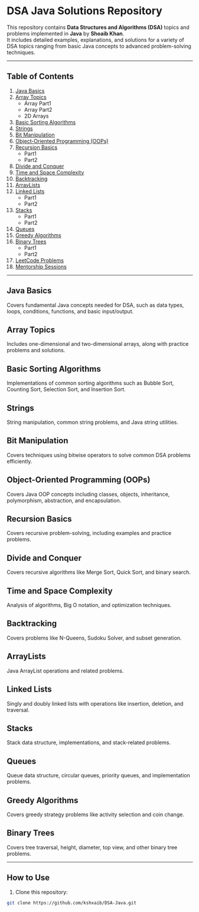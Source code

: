 # DSA Java Solutions Repository

This repository contains **Data Structures and Algorithms (DSA)** topics and problems implemented in **Java** by **Shoaib Khan**.  
It includes detailed examples, explanations, and solutions for a variety of DSA topics ranging from basic Java concepts to advanced problem-solving techniques.

---

## Table of Contents

1. [Java Basics](#java-basics)
2. [Array Topics](#array-topics)
   - Array Part1
   - Array Part2
   - 2D Arrays
3. [Basic Sorting Algorithms](#basic-sorting-algorithms)
4. [Strings](#strings)
5. [Bit Manipulation](#bit-manipulation)
6. [Object-Oriented Programming (OOPs)](#object-oriented-programming-oops)
7. [Recursion Basics](#recursion-basics)
   - Part1
   - Part2
8. [Divide and Conquer](#divide-and-conquer)
9. [Time and Space Complexity](#time-and-space-complexity)
10. [Backtracking](#backtracking)
11. [ArrayLists](#arraylists)
12. [Linked Lists](#linked-lists)
    - Part1
    - Part2
13. [Stacks](#stacks)
    - Part1
    - Part2
14. [Queues](#queues)
15. [Greedy Algorithms](#greedy-algorithms)
16. [Binary Trees](#binary-trees)
    - Part1
    - Part2
17. [LeetCode Problems](#leetcode-problems)
18. [Mentorship Sessions](#mentorship-sessions)

---

## Java Basics
Covers fundamental Java concepts needed for DSA, such as data types, loops, conditions, functions, and basic input/output.

## Array Topics
Includes one-dimensional and two-dimensional arrays, along with practice problems and solutions.

## Basic Sorting Algorithms
Implementations of common sorting algorithms such as Bubble Sort, Counting Sort, Selection Sort, and Insertion Sort.

## Strings
String manipulation, common string problems, and Java string utilities.

## Bit Manipulation
Covers techniques using bitwise operators to solve common DSA problems efficiently.

## Object-Oriented Programming (OOPs)
Covers Java OOP concepts including classes, objects, inheritance, polymorphism, abstraction, and encapsulation.

## Recursion Basics
Covers recursive problem-solving, including examples and practice problems.

## Divide and Conquer
Covers recursive algorithms like Merge Sort, Quick Sort, and binary search.

## Time and Space Complexity
Analysis of algorithms, Big O notation, and optimization techniques.

## Backtracking
Covers problems like N-Queens, Sudoku Solver, and subset generation.

## ArrayLists
Java ArrayList operations and related problems.

## Linked Lists
Singly and doubly linked lists with operations like insertion, deletion, and traversal.

## Stacks
Stack data structure, implementations, and stack-related problems.

## Queues
Queue data structure, circular queues, priority queues, and implementation problems.

## Greedy Algorithms
Covers greedy strategy problems like activity selection and coin change.

## Binary Trees
Covers tree traversal, height, diameter, top view, and other binary tree problems.

---

## How to Use
1. Clone this repository:
```bash
git clone https://github.com/kshxaib/DSA-Java.git
